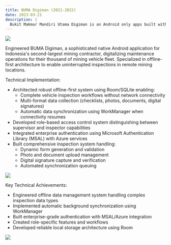 ```yaml
---
title: BUMA Digiman (2021-2022)
date: 2023-03-21
description: |
  Bukit Makmur Mandiri Utama Digiman is an Android only apps built with Kotlin to digitalized mining-vehicle inspection workflow.
---
```


<img src="/images/portfolios/digiman-frontpage.webp" class="h-96 w-full object-cover"/>

Engineered BUMA Digiman, a sophisticated native Android application for Indonesia's second-largest mining contractor, digitalizing maintenance operations for their thousand of mining vehicle fleet. Specialized in offline-first architecture to enable uninterrupted inspections in remote mining locations.

Technical Implementation:
- Architected robust offline-first system using Room/SQLite enabling:
  - Complete vehicle inspection workflows without network connectivity
  - Multi-format data collection (checklists, photos, documents, digital signatures)
  - Automatic data synchronization using WorkManager when connectivity resumes
- Developed role-based access control system distinguishing between supervisor and inspector capabilities
- Integrated enterprise authentication using Microsoft Authentication Library (MSAL) with Azure services
- Built comprehensive inspection system handling:
  - Dynamic form generation and validation
  - Photo and document upload management
  - Digital signature capture and verification
  - Automated synchronization queuing

<img src="/images/portfolios/digiman-inspection.webp" class="h-96 w-full object-cover"/>

Key Technical Achievements:
- Engineered offline data management system handling complex inspection data types
- Implemented automatic background synchronization using WorkManager
- Built enterprise-grade authentication with MSAL/Azure integration
- Created role-specific features and workflows
- Developed reliable local storage architecture using Room

<img src="/images/portfolios/digiman-spv.webp" class="h-96 w-full object-cover"/>
